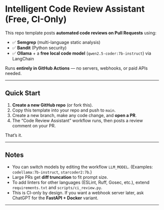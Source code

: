 # Intelligent Code Review Assistant (Free, CI-Only)

This repo template posts **automated code reviews on Pull Requests** using:
- ✅ **Semgrep** (multi-language static analysis)
- ✅ **Bandit** (Python security)
- ✅ **Ollama** + a **free local code model** (`qwen2.5-coder:7b-instruct`) via LangChain

Runs **entirely in GitHub Actions** — no servers, webhooks, or paid APIs needed.

---

## Quick Start

1. **Create a new GitHub repo** (or fork this).
2. Copy this template into your repo and push to `main`.
3. Create a new branch, make any code change, and **open a PR**.
4. The “Code Review Assistant” workflow runs, then posts a review comment on your PR.

That’s it.

---

## Notes

- You can switch models by editing the workflow `LLM_MODEL`. (Examples: `codellama:7b-instruct`, `starcoder2:7b`.)
- Large PRs get **diff truncation** to fit prompt size.
- To add linters for other languages (ESLint, Ruff, Gosec, etc.), extend `requirements.txt` and `scripts/ci_review.py`.
- This is CI-only by design. If you want a webhook server later, ask ChatGPT for the **FastAPI + Docker** variant.

---
